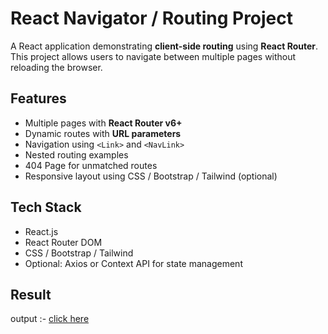 # React Navigator / Routing Project

A React application demonstrating **client-side routing** using **React Router**. This project allows users to navigate between multiple pages without reloading the browser.

## Features

- Multiple pages with **React Router v6+**
- Dynamic routes with **URL parameters**
- Navigation using `<Link>` and `<NavLink>`
- Nested routing examples
- 404 Page for unmatched routes
- Responsive layout using CSS / Bootstrap / Tailwind (optional)

## Tech Stack

- React.js
- React Router DOM
- CSS / Bootstrap / Tailwind
- Optional: Axios or Context API for state management

## Result

output :- <a href ="https://drive.google.com/file/d/1FbLAFtAgumcTN8eaNjnxfQOWXW81Jn9r/view?usp=sharing">click here </a>
